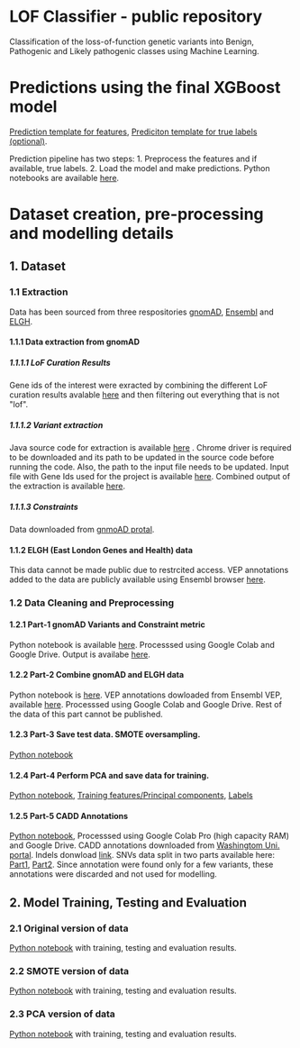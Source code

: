 # LOF Classifier - public repository
Classification of the loss-of-function genetic variants into Benign, Pathogenic and Likely pathogenic classes using Machine Learning.


# Predictions using the final XGBoost model
[Prediction template for features](https://drive.google.com/file/d/1zJHIA_zAdgbdzRv8iB5GbU7pBynJH4Hk/view?usp=sharing), [Prediciton template for true labels (optional)](https://drive.google.com/file/d/1zJHIA_zAdgbdzRv8iB5GbU7pBynJH4Hk/view?usp=sharing).


Prediction pipeline has two steps: 1. Preprocess the features and if available, true labels. 2. Load the model and make predictions. Python notebooks are available [here](https://github.com/abhinavjainn/genomics-lof-classifier-public/tree/main/prediction-using-trained-model).

# Dataset creation, pre-processing and modelling details

## 1. Dataset

### 1.1 Extraction

Data has been sourced from three respositories [gnomAD](https://gnomad.broadinstitute.org/), [Ensembl](https://www.ensembl.org/) and [ELGH](https://www.genesandhealth.org/).

#### 1.1.1 Data extraction from gnomAD

##### 1.1.1.1 LoF Curation Results
Gene ids of the interest were exracted by combining the different LoF curation results avalable [here](https://gnomad.broadinstitute.org/downloads) and then filtering out everything that is not "lof".

##### 1.1.1.2 Variant extraction
Java source code for extraction is available [here](https://github.com/abhinavjainn/genomics-lof-classifier-public/blob/main/gnomad-var-extraction/src/test/java/gnomad/ExtractVariants.java) . Chrome driver is required to be downloaded and its path to be updated in the source code before running the code. Also, the path to the input file needs to be updated. Input file with Gene Ids used for the project is available [here](https://github.com/abhinavjainn/genomics-lof-classifier-public/tree/main/gnomad-var-extraction/Input).
Combined output of the extraction is available [here](https://drive.google.com/file/d/1I-UJEMG9mfN8uDdEW7ModST08XzKhr5l/view?usp=sharing).

##### 1.1.1.3 Constraints
Data downloaded from [gnmoAD protal](https://gnomad-public-us-east-1.s3.amazonaws.com/release/2.1.1/constraint/gnomad.v2.1.1.lof_metrics.by_transcript.txt.bgz).

#### 1.1.2 ELGH (East London Genes and Health) data
This data cannot be made public due to restrcited access. VEP annotations added to the data are publicly available using Ensembl browser [here](https://www.ensembl.org/Tools/VEP).

### 1.2 Data Cleaning and Preprocessing

#### 1.2.1 Part-1 gnomAD Variants and Constraint metric
Python notebook is available [here](https://github.com/abhinavjainn/genomics-lof-classifier-public/tree/main/pre-processing). Processsed using Google Colab and Google Drive.
Output is availabe [here](https://drive.google.com/file/d/1cVzB7YJRDjEwNoiE3KUMYLBXnM2MC2cu/view?usp=sharing).

#### 1.2.2 Part-2 Combine gnomAD and ELGH data
Python notebook is [here](https://github.com/abhinavjainn/genomics-lof-classifier-public/tree/main/pre-processing). VEP annotations dowloaded from Ensembl VEP, available [here](https://drive.google.com/file/d/1FDlkUqxFhF8P_TbbyQlK8s8hA3VkWWjy/view?usp=sharing). Processsed using Google Colab and Google Drive. Rest of the data of this part cannot be published.

#### 1.2.3 Part-3 Save test data. SMOTE oversampling.
[Python notebook](https://github.com/abhinavjainn/genomics-lof-classifier-public/tree/main/pre-processing)

#### 1.2.4 Part-4 Perform PCA and save data for training.
[Python notebook](https://github.com/abhinavjainn/genomics-lof-classifier-public/tree/main/pre-processing),
[Training features/Principal components](https://drive.google.com/file/d/1-3nHk_qIOyUEUntlAM4dhxvjLFzRDShM/view?usp=sharing),
[Labels](https://drive.google.com/file/d/1--WbOIeLzNkpKEhboXJAsh7ARBzwWBQp/view?usp=sharing) 


#### 1.2.5 Part-5 CADD Annotations
[Python notebook](https://github.com/abhinavjainn/genomics-lof-classifier-public/tree/main/pre-processing),
Processsed using Google Colab Pro (high capacity RAM) and Google Drive.
CADD annotations downloaded from [Washingtom Uni. portal](https://cadd.gs.washington.edu/download). Indels donwload [link](https://kircherlab.bihealth.org/download/CADD/v1.6/GRCh37/gnomad.genomes.r2.1.1.indel.tsv.gz). SNVs data split in two parts available here: [Part1](https://drive.google.com/file/d/1uxVQQR2IOwZSg9gqzCsbe5lsOiLkue3k/view?usp=sharing), [Part2](https://drive.google.com/file/d/1Y8ZMeJIUotMn6BF_AXTeCyOmVRSPvc0p/view?usp=sharing).
Since annotation were found only for a few variants, these annotations were discarded and not used for modelling.

## 2. Model Training, Testing and Evaluation

### 2.1 Original version of data
[Python notebook](https://github.com/abhinavjainn/genomics-lof-classifier-public/tree/main/model-training-testing-evaluation) with training, testing and evaluation results.

### 2.2 SMOTE version of data
[Python notebook](https://github.com/abhinavjainn/genomics-lof-classifier-public/tree/main/model-training-testing-evaluation) with training, testing and evaluation results.

### 2.3 PCA version of data
[Python notebook](https://github.com/abhinavjainn/genomics-lof-classifier-public/tree/main/model-training-testing-evaluation) with training, testing and evaluation results.
